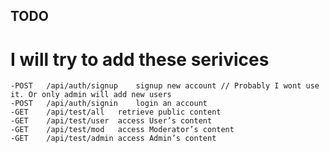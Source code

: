 TODO
----------

# I will try to add these serivices
    -POST	/api/auth/signup	signup new account // Probably I wont use it. Or only admin will add new users
    -POST	/api/auth/signin	login an account
    -GET	/api/test/all	retrieve public content
    -GET	/api/test/user	access User’s content
    -GET	/api/test/mod	access Moderator’s content
    -GET	/api/test/admin	access Admin’s content


